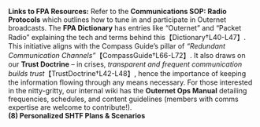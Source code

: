 **Links to FPA Resources:** Refer to the **Communications SOP: Radio Protocols** which outlines how to tune in and participate in Outernet broadcasts. The **FPA Dictionary** has entries like “Outernet” and “Packet Radio” explaining the tech and terms behind this【Dictionary†L40-L47】. This initiative aligns with the Compass Guide’s pillar of _“Redundant Communication Channels”_【CompassGuide†L66-L72】. It also draws on our **Trust Doctrine** – in crises, _transparent and frequent communication builds trust_【TrustDoctrine†L42-L48】, hence the importance of keeping the information flowing through any means necessary. For those interested in the nitty-gritty, our internal wiki has the **Outernet Ops Manual** detailing frequencies, schedules, and content guidelines (members with comms expertise are welcome to contribute!).  
**(8) Personalized SHTF Plans & Scenarios**
